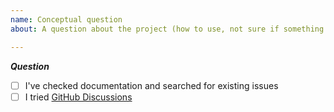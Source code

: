 ```yaml
---
name: Conceptual question
about: A question about the project (how to use, not sure if something is wrong, etc.)

---
```


<!-- Not following the template might result in your issue being closed without further notice -->
**_Question_**

* [ ] I've checked documentation and searched for existing issues
* [ ] I tried [GitHub Discussions](https://github.com/mobxjs/mobx-state-tree/discussions)

<!-- Write your question below -->
